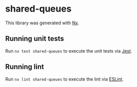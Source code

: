 # shared-queues

This library was generated with [Nx](https://nx.dev).

## Running unit tests

Run `nx test shared-queues` to execute the unit tests via [Jest](https://jestjs.io).

## Running lint

Run `nx lint shared-queues` to execute the lint via [ESLint](https://eslint.org/).
